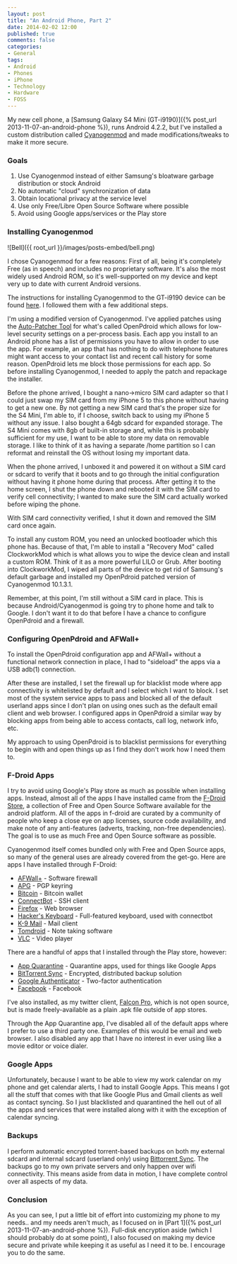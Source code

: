 ```yaml
---
layout: post
title: "An Android Phone, Part 2"
date: 2014-02-02 12:00
published: true
comments: false
categories:
- General
tags:
- Android
- Phones
- iPhone
- Technology
- Hardware
- FOSS
---
```

My new cell phone, a [Samsung Galaxy S4 Mini (GT-i9190)]({% post_url 2013-11-07-an-android-phone %}), runs Android 4.2.2, but I've installed a custom distribution called [Cyanogenmod](http://www.cyanogenmod.org) and made modifications/tweaks to make it more secure.

<!-- more -->

### Goals

1. Use Cyanogenmod instead of either Samsung's bloatware garbage distribution or stock Android
2. No automatic "cloud" synchronization of data
3. Obtain locational privacy at the service level
4. Use only Free/Libre Open Source Software where possible
5. Avoid using Google apps/services or the Play store

### Installing Cyanogenmod

![Bell]({{ root_url }}/images/posts-embed/bell.png)

I chose Cyanogenmod for a few reasons: First of all, being it's completely Free (as in speech) and includes no proprietary software.  It's also the most widely used Android ROM, so it's well-supported on my device and kept very up to date with current Android versions.

The instructions for installing Cyanogenmod to the GT-i9190 device can be found [here](http://wiki.cyanogenmod.org/w/Install_CM_for_serrano3gxx).  I followed them with a few additional steps.

I'm using a modified version of Cyanogenmod.  I've applied patches using the [Auto-Patcher Tool](http://forum.xda-developers.com/showthread.php?t=1719408) for what's called OpenPdroid which allows for low-level security settings on a per-process basis.  Each app you install to an Android phone has a list of permissions you have to allow in order to use the app.  For example, an app that has nothing to do with telephone features might want access to your contact list and recent call history for some reason.  OpenPdroid lets me block those permissions for each app.  So before installing Cyanogenmod, I needed to apply the patch and repackage the installer.  

Before the phone arrived, I bought a nano-&gt;micro SIM card adapter so that I could just swap my SIM card from my iPhone 5 to this phone without having to get a new one.  By not getting a new SIM card that's the proper size for the S4 Mini, I'm able to, if I choose, switch back to using my iPhone 5 without any issue.  I also bought a 64gb sdcard for expanded storage.  The S4 Mini comes with 8gb of built-in storage and, while this is probably sufficient for my use, I want to be able to store my data on removable storage.  I like to think of it as having a separate /home partition so I can reformat and reinstall the OS without losing my important data.

When the phone arrived, I unboxed it and powered it on without a SIM card or sdcard to verify that it boots and to go through the initial configuration without having it phone home during that process.  After getting it to the home screen, I shut the phone down and rebooted it with the SIM card to verify cell connectivity; I wanted to make sure the SIM card actually worked before wiping the phone.

With SIM card connectivity verified, I shut it down and removed the SIM card once again.

To install any custom ROM, you need an unlocked bootloader which this phone has.  Because of that, I'm able to install a "Recovery Mod" called ClockworkMod which is what allows you to wipe the device clean and install a custom ROM.  Think of it as a more powerful LILO or Grub.  After booting into ClockworkMod, I wiped all parts of the device to get rid of Samsung's default garbage and installed my OpenPdroid patched version of Cyanogenmod 10.1.3.1.

Remember, at this point, I'm still without a SIM card in place.  This is because Android/Cyanogenmod is going try to phone home and talk to Google.  I don't want it to do that before I have a chance to configure OpenPdroid and a firewall.

### Configuring OpenPdroid and AFWall+

To install the OpenPdroid configuration app and AFWall+ without a functional network connection in place, I had to "sideload" the apps via a USB adb(1) connection.

After these are installed, I set the firewall up for blacklist mode where app connectivity is whitelisted by default and I select which I want to block.  I set most of the system service apps to pass and blocked all of the default userland apps since I don't plan on using ones such as the default email client and web browser. I configured apps in OpenPdroid a similar way by blocking apps from being able to access contacts, call log, network info, etc.

My approach to using OpenPdroid is to blacklist permissions for everything to begin with and open things up as I find they don't work how I need them to.

### F-Droid Apps

I try to avoid using Google's Play store as much as possible when installing apps.  Instead, almost all of the apps I have installed came from the [F-Droid Store](https://www.fdroid.org), a collection of Free and Open Source Software available for the android platform.  All of the apps in f-droid are curated by a community of people who keep a close eye on app licenses, source code availability, and make note of any anti-features (adverts, tracking, non-free dependencies).  The goal is to use as much Free and Open Source software as possible.

Cyanogenmod itself comes bundled only with Free and Open Source apps, so many of the general uses are already covered from the get-go.  Here are apps I have installed through F-Droid:

* [AFWall+](https://f-droid.org/repository/browse/?fdfilter=afwall&fdid=dev.ukanth.ufirewall) - Software firewall
* [APG](https://f-droid.org/repository/browse/?fdfilter=apg&fdid=org.thialfihar.android.apg) - PGP keyring
* [Bitcoin](https://f-droid.org/repository/browse/?fdfilter=bitcoin&fdid=de.schildbach.wallet) - Bitcoin wallet
* [ConnectBot](https://f-droid.org/repository/browse/?fdfilter=connectbot&fdid=org.connectbot) - SSH client
* [Firefox](https://f-droid.org/repository/browse/?fdfilter=firefox&fdid=org.mozilla.firefox) - Web browser
* [Hacker's Keyboard](https://f-droid.org/repository/browse/?fdfilter=hacker&fdid=org.pocketworkstation.pckeyboard) - Full-featured keyboard, used with connectbot
* [K-9 Mail](https://f-droid.org/repository/browse/?fdfilter=k-9&fdid=com.fsck.k9) - Mail client
* [Tomdroid](https://f-droid.org/repository/browse/?fdfilter=tomdroid&fdid=org.tomdroid) - Note taking software
* [VLC](https://f-droid.org/repository/browse/?fdfilter=vlc&fdid=org.videolan.vlc) - Video player

There are a handful of apps that I installed through the Play store, however:

* [App Quarantine](https://play.google.com/store/apps/details?id=com.ramdroid.appquarantine) - Quarantine apps, used for things like Google Apps
* [BitTorrent Sync](https://play.google.com/store/apps/details?id=com.bittorrent.sync) - Encrypted, distributed backup solution
* [Google Authenticator](https://play.google.com/store/apps/details?id=com.google.android.apps.authenticator2) - Two-factor authentication
* [Facebook](https://play.google.com/store/apps/details?id=com.facebook.katana) - Facebook

I've also installed, as my twitter client, [Falcon Pro](http://getfalcon.pro), which is not open source, but is made freely-available as a plain .apk file outside of app stores.

Through the App Quarantine app, I've disabled all of the default apps where I prefer to use a third party one.  Examples of this would be email and web browser.  I also disabled any app that I have no interest in ever using like a movie editor or voice dialer.

### Google Apps

Unfortunately, because I want to be able to view my work calendar on my phone and get calendar alerts, I had to install Google Apps.  This means I got all the stuff that comes with that like Google Plus and Gmail clients as well as contact syncing.  So I just blacklisted and quarantined the hell out of all the apps and services that were installed along with it with the exception of calendar syncing.

### Backups

I perform automatic encrypted torrent-based backups on both my external sdcard and internal sdcard (userland only) using [Bittorrent Sync](http://www.bittorrent.com/sync).  The backups go to my own private servers and only happen over wifi connectivity.  This means aside from data in motion, I have complete control over all aspects of my data.

### Conclusion

As you can see, I put a little bit of effort into customizing my phone to my needs.. and my needs aren't much, as I focused on in [Part 1]({% post_url 2013-11-07-an-android-phone %}).  Full-disk encryption aside (which I should probably do at some point), I also focused on making my device secure and private while keeping it as useful as I need it to be.  I encourage you to do the same.
